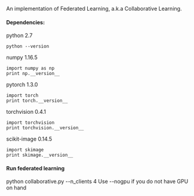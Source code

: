 An implementation of Federated Learning, a.k.a Collaborative Learning.

#### Dependencies:

python 2.7
```
python --version
```

numpy 1.16.5

```
import numpy as np
print np.__version__
```

pytorch 1.3.0

```
import torch
print torch.__version__
```

torchvision 0.4.1

```
import torchvision
print torchvision.__version__
```

scikit-image 0.14.5

```
import skimage
print skimage.__version__
```

#### Run federated learning

python collaborative.py --n_clients 4
Use --nogpu if you do not have GPU on hand
